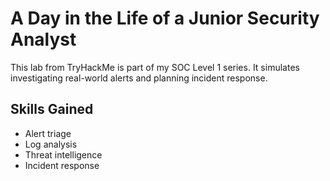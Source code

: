 # A Day in the Life of a Junior Security Analyst

This lab from TryHackMe is part of my SOC Level 1 series. It simulates investigating real-world alerts and planning incident response.

## Skills Gained
- Alert triage
- Log analysis
- Threat intelligence
- Incident response
